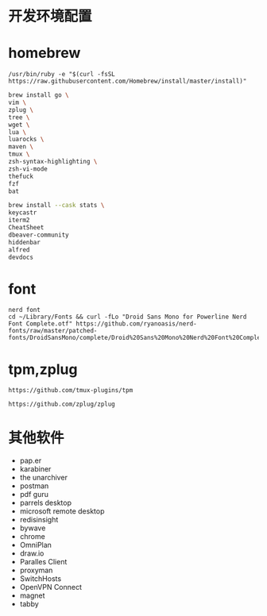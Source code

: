 #  开发环境配置 

# homebrew

```shell
/usr/bin/ruby -e "$(curl -fsSL https://raw.githubusercontent.com/Homebrew/install/master/install)"

```

```sh
brew install go \
vim \
zplug \
tree \
wget \
lua \
luarocks \
maven \
tmux \
zsh-syntax-highlighting \
zsh-vi-mode
thefuck
fzf
bat
```

```sh
brew install --cask stats \
keycastr
iterm2
CheatSheet
dbeaver-community
hiddenbar
alfred
devdocs
```

# font

```shell
nerd font
cd ~/Library/Fonts && curl -fLo "Droid Sans Mono for Powerline Nerd Font Complete.otf" https://github.com/ryanoasis/nerd-fonts/raw/master/patched-fonts/DroidSansMono/complete/Droid%20Sans%20Mono%20Nerd%20Font%20Complete.otf
```

# tpm,zplug

```
https://github.com/tmux-plugins/tpm

https://github.com/zplug/zplug
```




# 其他软件
* pap.er
* karabiner
* the unarchiver
* postman
* pdf guru
* parrels desktop
* microsoft remote desktop
* redisinsight
* bywave
* chrome
* OmniPlan
* draw.io
* Paralles Client
* proxyman
* SwitchHosts
* OpenVPN Connect
* magnet
* tabby

